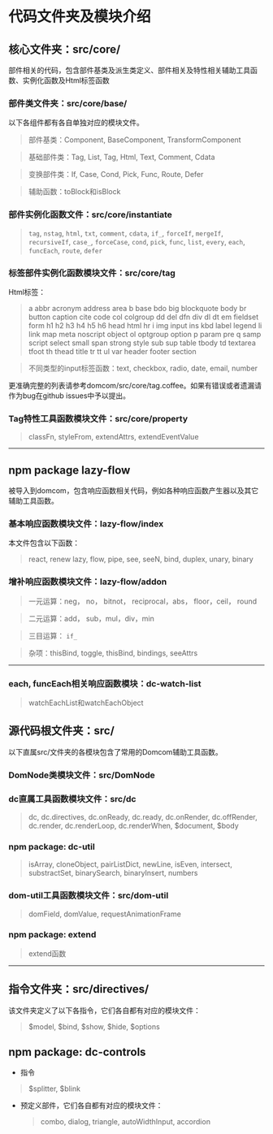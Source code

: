 # 代码文件夹及模块介绍

## 核心文件夹：src/core/
  部件相关的代码，包含部件基类及派生类定义、部件相关及特性相关辅助工具函数、实例化函数及Html标签函数

### 部件类文件夹：src/core/base/

  以下各组件都有各自单独对应的模块文件。

  > 部件基类：Component, BaseComponent, TransformComponent

  > 基础部件类：Tag, List, Tag, Html, Text, Comment, Cdata
  
  > 变换部件类：If, Case, Cond, Pick, Func, Route, Defer
 
  > 辅助函数：toBlock和isBlock

### 部件实例化函数文件：src/core/instantiate
 > `tag`, `nstag`, `html`, `txt`, `comment`, `cdata`, `if_`, `forceIf`, `mergeIf`, `recursiveIf`, `case_`, `forceCase`, `cond`, `pick`, `func`, `list`, `every`, `each`, `funcEach`, `route`, `defer`

### 标签部件实例化函数模块文件：src/core/tag
 Html标签：
 
 > a abbr acronym address area b base bdo big blockquote body br button caption cite code col colgroup dd del dfn div dl dt em fieldset form h1 h2 h3 h4 h5 h6 head html hr i img input ins kbd label legend li link map meta noscript object ol optgroup option p param pre q samp script select small span strong style sub sup table tbody td textarea tfoot th thead title tr tt ul var header footer section

  > 不同类型的input标签函数：text, checkbox, radio, date, email, number

  更准确完整的列表请参考domcom/src/core/tag.coffee。如果有错误或者遗漏请作为bug在github issues中予以提出。

### Tag特性工具函数模块文件：src/core/property

  > classFn, styleFrom, extendAttrs, extendEventValue

*********************************************************************************************

## npm package lazy-flow

  被导入到domcom，包含响应函数相关代码，例如各种响应函数产生器以及其它辅助工具函数。


### 基本响应函数模块文件：lazy-flow/index
  本文件包含以下函数：

  > react, renew lazy, flow, pipe, see, seeN, bind, duplex, unary, binary

### 增补响应函数模块文件：lazy-flow/addon
  
  > 一元运算：neg， no， bitnot， reciprocal，abs， floor，ceil， round
  
  > 二元运算：add， sub，mul，div，min
  
  > 三目运算： `if_`
  
  > 杂项：thisBind, toggle, thisBind, bindings, seeAttrs

*********************************************************************************

### each, funcEach相关响应函数模块：dc-watch-list

  > watchEachList和watchEachObject

## 源代码根文件夹：src/

  以下直属src/文件夹的各模块包含了常用的Domcom辅助工具函数。

### DomNode类模块文件：src/DomNode

### dc直属工具函数模块文件：src/dc

  > dc, dc.directives, dc.onReady, dc.ready, dc.onRender, dc.offRender, dc.render, dc.renderLoop, dc.renderWhen, $document, $body

### npm package: dc-util

  > isArray, cloneObject, pairListDict, newLine, isEven, intersect, substractSet, binarySearch, binaryInsert, numbers

### dom-util工具函数模块文件：src/dom-util

  > domField, domValue, requestAnimationFrame

### npm package: extend

  > extend函数

****************************************************************

## 指令文件夹：src/directives/

  该文件夹定义了以下各指令，它们各自都有对应的模块文件：

  > $model, $bind, $show, $hide, $options
  
## npm package: dc-controls
*  指令
  > $splitter, $blink

* 预定义部件，它们各自都有对应的模块文件：

  > combo, dialog, triangle, autoWidthInput, accordion